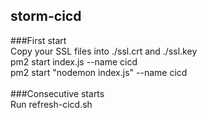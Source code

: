 ## storm-cicd<br>
###First start<br>
Copy your SSL files into ./ssl.crt and ./ssl.key<br>
pm2 start index.js --name cicd<br>
pm2 start "nodemon index.js" --name cicd<br>
<br>
###Consecutive starts<br>
Run refresh-cicd.sh<br>
